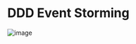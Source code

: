 # DDD Event Storming


![image](https://github.com/homa-ae/Weather_Forecast/assets/147973198/455c5ff8-275b-4823-ab6f-26e9abc0ff22)
